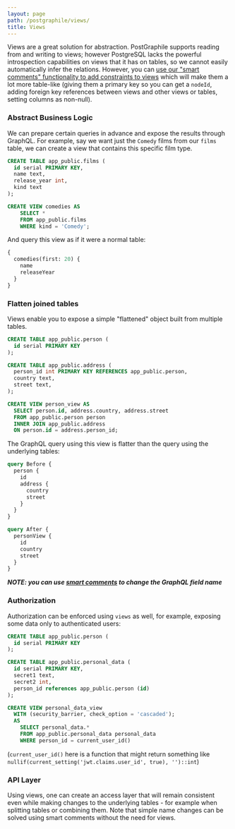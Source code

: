 ```yaml
---
layout: page
path: /postgraphile/views/
title: Views
---
```


Views are a great solution for abstraction.
PostGraphile supports reading from and writing to views; however PostgreSQL
lacks the powerful introspection capabilities on views that it has on tables,
so we cannot easily automatically infer the relations. However, you can [use
our "smart comments" functionality to add constraints to
views](/postgraphile/smart-comments/#constraints) which will make them a lot
more table-like (giving them a primary key so you can get a `nodeId`, adding
foreign key references between views and other views or tables, setting
columns as non-null).

### Abstract Business Logic

We can prepare certain queries in advance and expose the results through
GraphQL. For example, say we want just the `Comedy` films from our `films`
table, we can create a view that contains this specific film type.

```sql
CREATE TABLE app_public.films (
  id serial PRIMARY KEY,
  name text,
  release_year int,
  kind text
);

CREATE VIEW comedies AS
    SELECT *
    FROM app_public.films
    WHERE kind = 'Comedy';
```

And query this view as if it were a normal table:

```graphql
{
  comedies(first: 20) {
    name
    releaseYear
  }
}
```

### Flatten joined tables

Views enable you to expose a simple "flattened" object built from multiple tables.

```sql
CREATE TABLE app_public.person (
  id serial PRIMARY KEY
);

CREATE TABLE app_public.address (
  person_id int PRIMARY KEY REFERENCES app_public.person,
  country text,
  street text,
);

CREATE VIEW person_view AS
  SELECT person.id, address.country, address.street
  FROM app_public.person person
  INNER JOIN app_public.address
  ON person.id = address.person_id;
```

The GraphQL query using this view is flatter than the query using the underlying tables:

```graphql
query Before {
  person {
    id
    address {
      country
      street
    }
  }
}

query After {
  personView {
    id
    country
    street
  }
}
```

**_NOTE: you can use [smart comments](/postgraphile/smart-comments/) to change the GraphQL field name_**

### Authorization

Authorization can be enforced using `views` as well, for example, exposing some data only to authenticated users:

```sql
CREATE TABLE app_public.person (
  id serial PRIMARY KEY
);

CREATE TABLE app_public.personal_data (
  id serial PRIMARY KEY,
  secret1 text,
  secret2 int,
  person_id references app_public.person (id)
);

CREATE VIEW personal_data_view
  WITH (security_barrier, check_option = 'cascaded');
  AS
    SELECT personal_data.*
    FROM app_public.personal_data personal_data
    WHERE person_id = current_user_id()
```

(`current_user_id()` here is a function that might return something like `nullif(current_setting('jwt.claims.user_id', true), '')::int`)

### API Layer

Using views, one can create an access layer that will remain consistent even
while making changes to the underlying tables - for example when splitting
tables or combining them. Note that simple name changes can be solved using
smart comments without the need for views.
